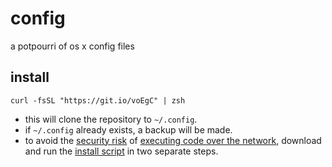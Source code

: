 # config

a potpourri of os x config files

## install

    curl -fsSL "https://git.io/voEgC" | zsh

- this will clone the repository to `~/.config`.
- if `~/.config` already exists, a backup will be made.
- to avoid the [security risk][1] of [executing code over the network][2],
  download and run the [install script][3] in two separate steps.

[1]: https://www.idontplaydarts.com/2016/04/detecting-curl-pipe-bash-server-side/
[2]: https://curlpipesh.tumblr.com
[3]: https://git.io/vVFE5
